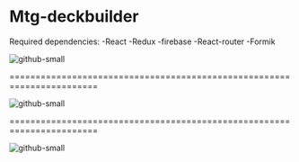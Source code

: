 # Mtg-deckbuilder

Required dependencies:
-React 
-Redux 
-firebase 
-React-router 
-Formik

![github-small](app-screenshot1.jpg)

=======================================================================

![github-small](app-screenshot2.jpg)

=======================================================================

![github-small](app-screenshot3.jpg)

